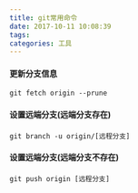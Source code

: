 ```yaml
---
title: git常用命令
date: 2017-10-11 10:08:39
tags:
categories: 工具
---
```


#### 更新分支信息
```git
git fetch origin --prune
```
#### 设置远端分支(远端分支存在)
```git
git branch -u origin/[远程分支]
```

#### 设置远端分支(远端分支不存在)
```git
git push origin [远程分支]
```